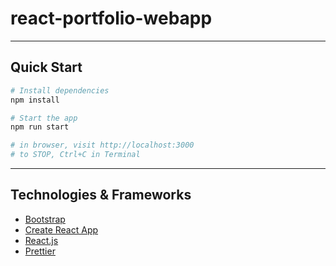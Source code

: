 # react-portfolio-webapp
---

## Quick Start

```sh
# Install dependencies
npm install

# Start the app
npm run start

# in browser, visit http://localhost:3000
# to STOP, Ctrl+C in Terminal
```

---

## Technologies & Frameworks

- [Bootstrap]()
- [Create React App](https://facebook.github.io/create-react-app/)
- [React.js](https://reactjs.org/)
- [Prettier]()
